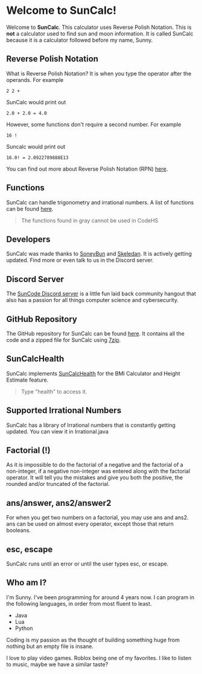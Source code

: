 # Welcome to SunCalc!

Welcome to **SunCalc**. This calculator uses Reverse Polish Notation. This is **not** a calculator used to find sun and moon information. It is called SunCalc because it is a calculator followed before my name, Sunny.

## Reverse Polish Notation

What is Reverse Polish Notation? It is when you type the operator after the operands. For example

	2 2 +

SunCalc would print out

	2.0 + 2.0 = 4.0

However, some functions don't require a second number. For example

	16 !

Suncalc would print out

	16.0! = 2.0922789888E13
You can find out more about Reverse Polish Notation (RPN) [here](https://en.wikipedia.org/wiki/Reverse_Polish_notation).
## Functions

SunCalc can handle trigonometry and irrational numbers. A list of functions can be found [here](https://bit.ly/SunCalcFunctions).

>The functions found in gray cannot be used in CodeHS

## Developers

SunCalc was made thanks to [SoneyBun](https://github.com/SoneyBun) and [Skeledan](https://github.com/TheRealSkeledan). It is actively getting updated. Find more or even talk to us in the Discord server.

## Discord Server

The [SunCode Discord server](https://bit.ly/SunCode) is a little fun laid back community hangout that also has a passion for all things computer science and cybersecurity.

## GitHub Repository

The GitHub repository for SunCalc can be found [here](https://github.com/SoneyBun/SunCalc). It contains all the code and a zipped file for SunCalc using [7zip](https://www.7-zip.org).

##  SunCalcHealth

SunCalc implements [SunCalcHealth](https://github.com/SoneyBun/BMICalculator) for the BMI Calculator and Height Estimate feature.

> Type "health" to access it.

## Supported Irrational Numbers

SunCalc has a library of Irrational numbers that is constantly getting updated. You can view it in Irrational.java

## Factorial (!)

As it is impossible to do the factorial of a negative and the factorial of a non-integer, if a negative non-integer was entered along with the factorial operator. It will tell you the mistakes and give you both the positive, the rounded and/or truncated of the factorial.

## ans/answer, ans2/answer2

For when you get two numbers on a factorial, you may use ans and ans2. ans can be used on almost every operator, except those that return booleans.

## esc, escape

SunCalc runs until an error or until the user types esc, or escape.

## Who am I?
I'm Sunny. I've been programming for around 4 years now. I can program in the following languages, in order from most fluent to least.
* Java
* Lua
* Python

Coding is my passion as the thought of building something huge from nothing but an empty file is insane.

I love to play video games. Roblox being one of my favorites. I like to listen to music, maybe we have a similar taste?
